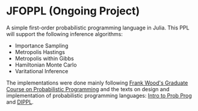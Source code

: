 # JFOPPL (Ongoing Project)

A simple first-order probabilistic programming language in Julia. This PPL will support the following inference algorithms:
- Importance Sampling
- Metropolis Hastings
- Metropolis within Gibbs
- Hamiltonian Monte Carlo
- Varitational Inference

The implementations were done mainly following [Frank Wood's Graduate Course on Probabilistic Programming](https://www.cs.ubc.ca/~fwood/CS532W-539W/syllabus/) and the texts on design and implementation of probabilistic programming languages: [Intro to Prob Prog](https://arxiv.org/abs/1809.10756) and [DIPPL](https://dippl.org/).
